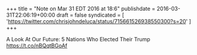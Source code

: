 +++
title = "Note on Mar 31 EDT 2016 at 18:6"
publishdate = 2016-03-31T22:06:19+00:00
draft = false
syndicated = [ 'https://twitter.com/chrisjohndeluca/status/715661526938550300?s=20' ]
+++

A Look At Our Future: 5 Nations Who Elected Their Trump https://t.co/nBQqtBGoAf
